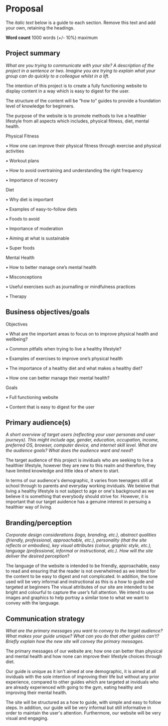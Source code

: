 # Proposal

The _italic text_ below is a guide to each section. Remove this text and add your own, retaining the headings.

**Word count** 1000 words (+/- 10%) maximum

## Project summary

_What are you trying to communicate with your site? A description of the project in a sentence or two. Imagine you are trying to explain what your group can do quickly to a colleague whilst in a lift_.

The intention of this project is to create a fully functioning website to display content in a way which is easy to digest for the user.

The structure of the content will be “how to” guides to provide a foundation level of knowledge for beginners. 

The purpose of the website is to promote methods to live a healthier lifestyle from all aspects which includes, physical fitness, diet, mental health.

Physical Fitness

•	How one can improve their physical fitness through exercise and physical activities

•	Workout plans

•	How to avoid overtraining and understanding the right frequency 

•	Importance of recovery 

Diet

•	Why diet is important 

•	Examples of easy-to-follow diets

•	Foods to avoid

•	Importance of moderation

•	Aiming at what is sustainable 

•	Super foods

Mental Health

•	How to better manage one’s mental health 

•	Misconceptions

•	Useful exercises such as journalling or mindfulness practices 

•	Therapy

## Business objectives/goals

Objectives

•	What are the important areas to focus on to improve physical health and wellbeing?

•	Common pitfalls when trying to live a healthy lifestyle?

•	Examples of exercises to improve one’s physical health

•	The importance of a healthy diet and what makes a healthy diet?

•	How one can better manage their mental health?

Goals 

•	Full functioning website

•	Content that is easy to digest for the user 


## Primary audience(s)

_A short overview of target users (reflecting your user personas and user journeys). This might include age, gender, education, occupation, income, preferred OS, browser, computer device, and internet skill level. What are the audience goals? What does the audience want and need_?

The target audience of this project is inviduals who are seeking to live a healthier lifestyle, however they are new to this realm and therefore, they have limited knowledge and little idea of where to start.

In terms of our audience's demographic, it varies from teenagers still at school through to parents and everyday working inviduals. We beleive that living a healthy lifestyle is not subject to age or one's background as we believe it is something that everybody should strive for. However, it is important that our target auidence has a genuine interest in persuing a healthier way of living. 

## Branding/perception

_Corporate design considerations (logo, branding, etc.), abstract qualities (friendly, professional, approachable, etc.), personality (that the site reflects or embodies), key visual attributes (colour, graphic style, etc.), language (professional, informal or instructional, etc.). How will the site deliver the desired perception_?

The language of the website is intended to be friendly, approachable, easy to read and ensuring that the reader is not overwhelmed as we intend for the content to be easy to digest and not complicated. In addition, the tone used will be very informal and instructional as this is a how to guide and targeted at beginners 
The visual attributes of our site are intended to be bright and colourful to capture the user’s full attention. We intend to use images and graphics to help portray a similar tone to what we want to convey with the language. 


## Communication strategy

_What are the primary messages you want to convey to the target audience? What makes your guide unique? What can you do that other guides can&#39;t? Briefly explain how the new site will convey the primary messages_.

The primary messages of our website are; how one can better than physical and mental health and how none can improve their lifestyle choices through diet. 

Our guide is unique as it isn't aimed at one demographic, it is aimed at all inviduals with the sole intention of improving their life but without any prior experience, compared to other guides which are targeted at inviduals who are already experienced with going to the gym, eating healthy and improving their mental health. 

The site will be structured as a how to guide, with simple and easy to follow steps. In addition, our guide will be very informal but still informative in order to maintain the user's attention. Furthermore, our website will be very visual and engaging. 


